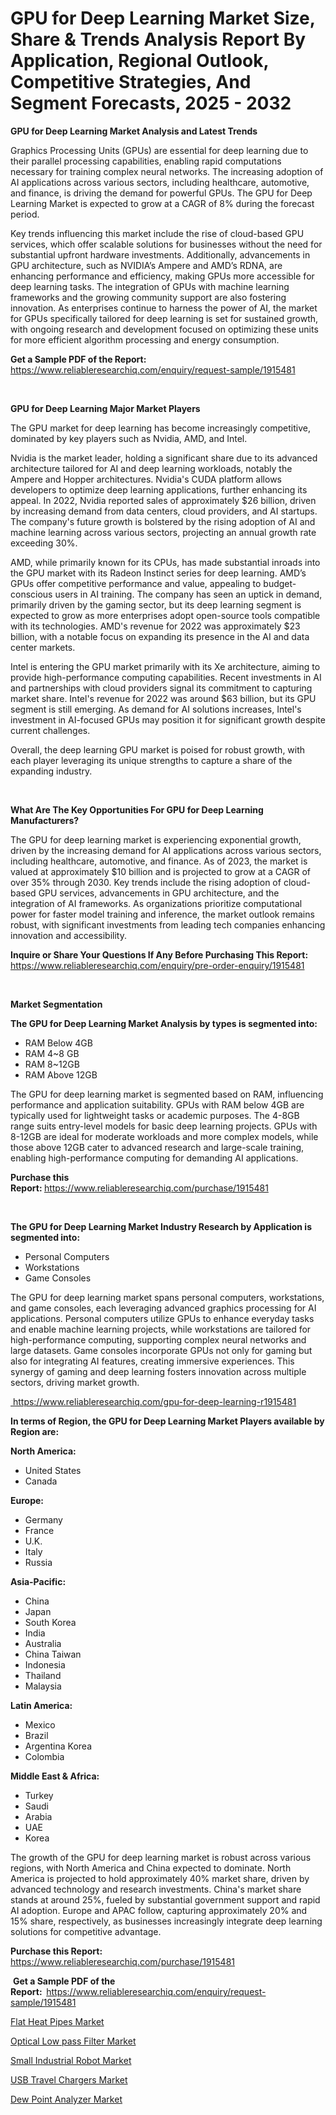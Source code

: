 <p><h1>GPU for Deep Learning Market Size, Share & Trends Analysis Report By Application, Regional Outlook, Competitive Strategies, And Segment Forecasts, 2025 - 2032</h1></p><p><strong>GPU for Deep Learning Market Analysis and Latest Trends</strong></p>
<p><p>Graphics Processing Units (GPUs) are essential for deep learning due to their parallel processing capabilities, enabling rapid computations necessary for training complex neural networks. The increasing adoption of AI applications across various sectors, including healthcare, automotive, and finance, is driving the demand for powerful GPUs. The GPU for Deep Learning Market is expected to grow at a CAGR of 8% during the forecast period.</p><p>Key trends influencing this market include the rise of cloud-based GPU services, which offer scalable solutions for businesses without the need for substantial upfront hardware investments. Additionally, advancements in GPU architecture, such as NVIDIA’s Ampere and AMD’s RDNA, are enhancing performance and efficiency, making GPUs more accessible for deep learning tasks. The integration of GPUs with machine learning frameworks and the growing community support are also fostering innovation. As enterprises continue to harness the power of AI, the market for GPUs specifically tailored for deep learning is set for sustained growth, with ongoing research and development focused on optimizing these units for more efficient algorithm processing and energy consumption.</p></p>
<p><strong>Get a Sample PDF of the Report:&nbsp;</strong> <a href="https://www.reliableresearchiq.com/enquiry/request-sample/1915481?utm_campaign=1137&utm_medium=2&utm_source=Github&utm_content=ia&utm_term=06042025&utm_id=gpu-for-deep-learning">https://www.reliableresearchiq.com/enquiry/request-sample/1915481</a></p>
<p>&nbsp;</p>
<p><strong>GPU for Deep Learning Major Market Players</strong></p>
<p><p>The GPU market for deep learning has become increasingly competitive, dominated by key players such as Nvidia, AMD, and Intel. </p><p>Nvidia is the market leader, holding a significant share due to its advanced architecture tailored for AI and deep learning workloads, notably the Ampere and Hopper architectures. Nvidia's CUDA platform allows developers to optimize deep learning applications, further enhancing its appeal. In 2022, Nvidia reported sales of approximately $26 billion, driven by increasing demand from data centers, cloud providers, and AI startups. The company's future growth is bolstered by the rising adoption of AI and machine learning across various sectors, projecting an annual growth rate exceeding 30%.</p><p>AMD, while primarily known for its CPUs, has made substantial inroads into the GPU market with its Radeon Instinct series for deep learning. AMD’s GPUs offer competitive performance and value, appealing to budget-conscious users in AI training. The company has seen an uptick in demand, primarily driven by the gaming sector, but its deep learning segment is expected to grow as more enterprises adopt open-source tools compatible with its technologies. AMD's revenue for 2022 was approximately $23 billion, with a notable focus on expanding its presence in the AI and data center markets.</p><p>Intel is entering the GPU market primarily with its Xe architecture, aiming to provide high-performance computing capabilities. Recent investments in AI and partnerships with cloud providers signal its commitment to capturing market share. Intel's revenue for 2022 was around $63 billion, but its GPU segment is still emerging. As demand for AI solutions increases, Intel's investment in AI-focused GPUs may position it for significant growth despite current challenges.</p><p>Overall, the deep learning GPU market is poised for robust growth, with each player leveraging its unique strengths to capture a share of the expanding industry.</p></p>
<p>&nbsp;</p>
<p><strong>What Are The Key Opportunities For GPU for Deep Learning Manufacturers?</strong></p>
<p><p>The GPU for deep learning market is experiencing exponential growth, driven by the increasing demand for AI applications across various sectors, including healthcare, automotive, and finance. As of 2023, the market is valued at approximately $10 billion and is projected to grow at a CAGR of over 35% through 2030. Key trends include the rising adoption of cloud-based GPU services, advancements in GPU architecture, and the integration of AI frameworks. As organizations prioritize computational power for faster model training and inference, the market outlook remains robust, with significant investments from leading tech companies enhancing innovation and accessibility.</p></p>
<p><strong>Inquire or Share Your Questions If Any Before Purchasing This Report:</strong> <a href="https://www.reliableresearchiq.com/enquiry/pre-order-enquiry/1915481?utm_campaign=1137&utm_medium=2&utm_source=Github&utm_content=ia&utm_term=06042025&utm_id=gpu-for-deep-learning">https://www.reliableresearchiq.com/enquiry/pre-order-enquiry/1915481</a></p>
<p>&nbsp;</p>
<p><strong>Market Segmentation</strong></p>
<p><strong>The GPU for Deep Learning Market Analysis by types is segmented into:</strong></p>
<p><ul><li>RAM Below 4GB</li><li>RAM 4~8 GB</li><li>RAM 8~12GB</li><li>RAM Above 12GB</li></ul></p>
<p><p>The GPU for deep learning market is segmented based on RAM, influencing performance and application suitability. GPUs with RAM below 4GB are typically used for lightweight tasks or academic purposes. The 4-8GB range suits entry-level models for basic deep learning projects. GPUs with 8-12GB are ideal for moderate workloads and more complex models, while those above 12GB cater to advanced research and large-scale training, enabling high-performance computing for demanding AI applications.</p></p>
<p><strong>Purchase this Report:&nbsp;</strong><a href="https://www.reliableresearchiq.com/purchase/1915481?utm_campaign=1137&utm_medium=2&utm_source=Github&utm_content=ia&utm_term=06042025&utm_id=gpu-for-deep-learning">https://www.reliableresearchiq.com/purchase/1915481</a></p>
<p>&nbsp;</p>
<p><strong>The GPU for Deep Learning Market Industry Research by Application is segmented into:</strong></p>
<p><ul><li>Personal Computers</li><li>Workstations</li><li>Game Consoles</li></ul></p>
<p><p>The GPU for deep learning market spans personal computers, workstations, and game consoles, each leveraging advanced graphics processing for AI applications. Personal computers utilize GPUs to enhance everyday tasks and enable machine learning projects, while workstations are tailored for high-performance computing, supporting complex neural networks and large datasets. Game consoles incorporate GPUs not only for gaming but also for integrating AI features, creating immersive experiences. This synergy of gaming and deep learning fosters innovation across multiple sectors, driving market growth.</p></p>
<p><a href="https://www.reliableresearchiq.com/gpu-for-deep-learning-r1915481?utm_campaign=1137&utm_medium=2&utm_source=Github&utm_content=ia&utm_term=06042025&utm_id=gpu-for-deep-learning">&nbsp;https://www.reliableresearchiq.com/gpu-for-deep-learning-r1915481</a></p>
<p><strong>In terms of Region, the GPU for Deep Learning Market Players available by Region are:</strong></p>
<p>
    <p> <strong> North America: </strong>
        <ul>
            <li>United States</li>
            <li>Canada</li>
        </ul>
        </p> 
    <p> <strong> Europe: </strong>
        <ul>
            <li>Germany</li>
            <li>France</li>
            <li>U.K.</li>
            <li>Italy</li>
            <li>Russia</li>
        </ul>
        </p> 
    <p> <strong> Asia-Pacific: </strong>
        <ul>
            <li>China</li>
            <li>Japan</li>
            <li>South Korea</li>
            <li>India</li>
            <li>Australia</li>
            <li>China Taiwan</li>
            <li>Indonesia</li>
            <li>Thailand</li>
            <li>Malaysia</li>
        </ul>
        </p> 
    <p> <strong> Latin America: </strong>
        <ul>
            <li>Mexico</li>
            <li>Brazil</li>
            <li>Argentina Korea</li>
            <li>Colombia</li>
        </ul>
        </p> 
    <p> <strong> Middle East & Africa: </strong>
        <ul>
            <li>Turkey</li>
            <li>Saudi</li>
            <li>Arabia</li>
            <li>UAE</li>
            <li>Korea</li>
        </ul>
    </p>
    </p>
<p><p>The growth of the GPU for deep learning market is robust across various regions, with North America and China expected to dominate. North America is projected to hold approximately 40% market share, driven by advanced technology and research investments. China's market share stands at around 25%, fueled by substantial government support and rapid AI adoption. Europe and APAC follow, capturing approximately 20% and 15% share, respectively, as businesses increasingly integrate deep learning solutions for competitive advantage.</p></p>
<p><strong>Purchase this Report: </strong><a href="https://www.reliableresearchiq.com/purchase/1915481?utm_campaign=1137&utm_medium=2&utm_source=Github&utm_content=ia&utm_term=06042025&utm_id=gpu-for-deep-learning">https://www.reliableresearchiq.com/purchase/1915481</a></p>
<p>&nbsp;<strong>Get a Sample PDF of the Report:&nbsp;&nbsp;</strong><a href="https://www.reliableresearchiq.com/enquiry/request-sample/1915481?utm_campaign=1137&utm_medium=2&utm_source=Github&utm_content=ia&utm_term=06042025&utm_id=gpu-for-deep-learning">https://www.reliableresearchiq.com/enquiry/request-sample/1915481</a></p>
<p><strong></strong></p>
<p><p><a href="https://github.com/doganaqev/Market-Research-Report-List-1/blob/main/flat-heat-pipes-market.md?utm_campaign=1137&utm_medium=2&utm_source=Github&utm_content=ia&utm_term=06042025&utm_id=gpu-for-deep-learning">Flat Heat Pipes Market</a></p><p><a href="https://github.com/navodfetiya/Market-Research-Report-List-1/blob/main/optical-low-pass-filter-market.md?utm_campaign=1137&utm_medium=2&utm_source=Github&utm_content=ia&utm_term=06042025&utm_id=gpu-for-deep-learning">Optical Low pass Filter Market</a></p><p><a href="https://github.com/yenagmah/Market-Research-Report-List-1/blob/main/small-industrial-robot-market.md?utm_campaign=1137&utm_medium=2&utm_source=Github&utm_content=ia&utm_term=06042025&utm_id=gpu-for-deep-learning">Small Industrial Robot Market</a></p><p><a href="https://github.com/cevzarvargem/Market-Research-Report-List-1/blob/main/usb-travel-chargers-market.md?utm_campaign=1137&utm_medium=2&utm_source=Github&utm_content=ia&utm_term=06042025&utm_id=gpu-for-deep-learning">USB Travel Chargers Market</a></p><p><a href="https://github.com/omemaeuseda/Market-Research-Report-List-1/blob/main/dew-point-analyzer-market.md?utm_campaign=1137&utm_medium=2&utm_source=Github&utm_content=ia&utm_term=06042025&utm_id=gpu-for-deep-learning">Dew Point Analyzer Market</a></p></p>